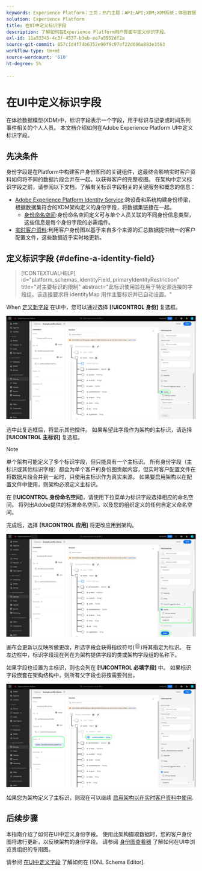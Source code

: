 ```yaml
---
keywords: Experience Platform；主页；热门主题；API;API;XDM;XDM系统；体验数据模型；数据模型；UI；工作区；身份；字段；
solution: Experience Platform
title: 在UI中定义标识字段
description: 了解如何在Experience Platform用户界面中定义标识字段。
exl-id: 11a53345-4c3f-4537-b3eb-ee7a5952df2a
source-git-commit: 857c1d4f74b6352e90f9c97ef22d686a883e3563
workflow-type: tm+mt
source-wordcount: '610'
ht-degree: 5%

---
```


# 在UI中定义标识字段

在体验数据模型(XDM)中，标识字段表示一个字段，用于标识与记录或时间系列事件相关的个人人员。 本文档介绍如何在Adobe Experience Platform UI中定义标识字段。

## 先决条件

身份字段是在Platform中构建客户身份图形的关键组件，这最终会影响实时客户资料如何将不同的数据片段合并在一起，以获得客户的完整视图。 在架构中定义标识字段之前，请参阅以下文档，了解有关标识字段相关的关键服务和概念的信息：

* [Adobe Experience Platform Identity Service](../../../identity-service/home.md):跨设备和系统构建身份桥梁，根据数据集符合的XDM架构定义的身份字段，将数据集链接在一起。
   * [身份命名空间](../../../identity-service/namespaces.md):身份命名空间定义可与单个人员关联的不同身份信息类型，这些信息是每个身份字段的必需组件。
* [实时客户资料](../../../profile/home.md):利用客户身份图以基于来自多个来源的汇总数据提供统一的客户配置文件，这些数据近乎实时地更新。

## 定义标识字段 {#define-a-identity-field}

>[!CONTEXTUALHELP]
>id="platform_schemas_identityField_primaryIdentityRestriction"
>title="对主要标识的限制"
>abstract="此标识使用旨在用于特定源连接的字段组。该连接要求将 identityMap 用作主要标识并已自动设置。"

When [定义新字段](./overview.md#define) 在UI中，您可以通过选择 **[!UICONTROL 身份]** 复选框。

![](../../images/ui/fields/special/identity.png)

选中此复选框后，将显示其他控件。 如果希望此字段作为架构的主标识，请选择 **[!UICONTROL 主标识]** 复选框。

>[!NOTE]
>
>单个架构可能定义了多个标识字段，但只能具有一个主标识。 所有身份字段（主标识或其他标识字段）都会为单个客户的身份图贡献内容，但实时客户配置文件在将数据片段合并到一起时，只使用主标识作为真实来源。 如果要启用架构以在配置文件中使用，则架构必须定义主标识。

在 **[!UICONTROL 身份命名空间]**，请使用下拉菜单为标识字段选择相应的命名空间。 将列出Adobe提供的标准命名空间，以及您的组织定义的任何自定义命名空间。

完成后，选择 **[!UICONTROL 应用]** 将更改应用到架构。

![](../../images/ui/fields/special/identity-config.png)

画布会更新以反映所做更改，所选字段会获得指纹符号(![](../../images/ui/fields/special/identity-symbol.png))将其指定为标识。 在左边栏中，标识字段现在列在为架构提供字段的类或架构字段组的名称下。

如果字段也设置为主标识，则也会列在 **[!UICONTROL 必填字段]** 中。 如果标识字段嵌套在架构结构中，则所有父字段也将按需要列出。

![](../../images/ui/fields/special/identity-applied.png)

如果您为架构定义了主标识，则现在可以继续 [启用架构以在实时客户资料中使用](../resources/schemas.md#profile).

## 后续步骤

本指南介绍了如何在UI中定义身份字段。 使用此架构摄取数据时，您的客户身份图将进行更新，以反映架构的身份字段。 请参阅 [身份图查看器](../../../identity-service/ui/identity-graph-viewer.md) 了解如何在UI中浏览贵组织的专用图。

请参阅 [在UI中定义字段](./overview.md#special) 了解如何在 [!DNL Schema Editor].
